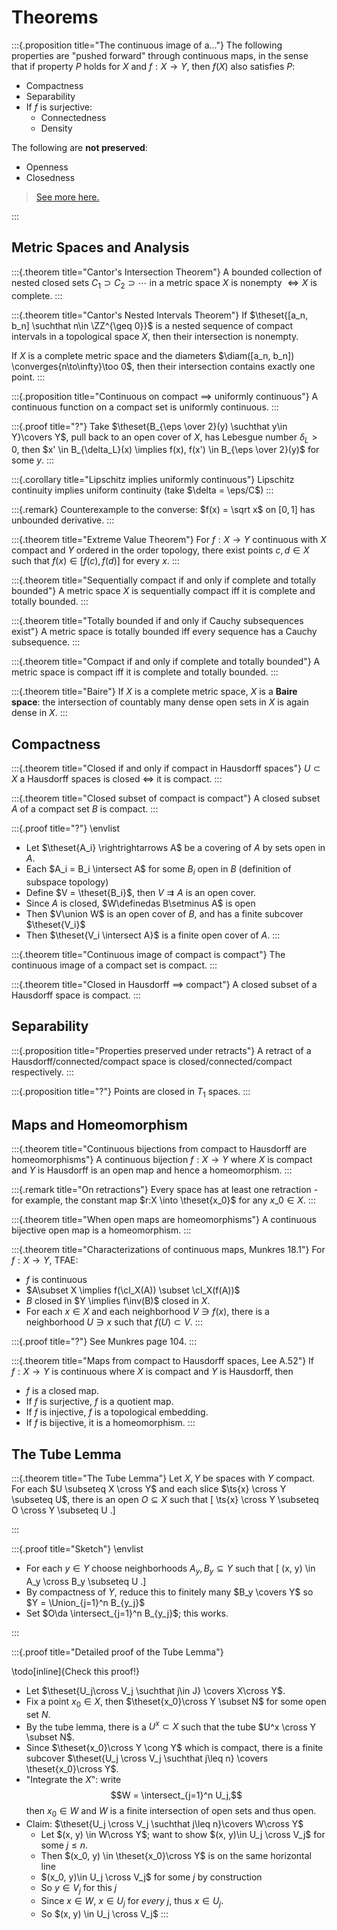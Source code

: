# Theorems

:::{.proposition title="The continuous image of a..."}
The following properties are "pushed forward" through continuous maps, in the sense that if property $P$ holds for $X$ and $f:X\to Y$, then $f(X)$ also satisfies $P$:

- Compactness
- Separability
- If $f$ is surjective:
  - Connectedness 
  - Density 

The following are **not preserved**:

- Openness
- Closedness

> [See more here.](https://people.clas.ufl.edu/groisser/files/cont_img_preimg.pdf)

:::

## Metric Spaces and Analysis

:::{.theorem title="Cantor's Intersection Theorem"}
A bounded collection of nested closed sets $C_1 \supset C_2 \supset \cdots$ in a metric space $X$ is nonempty $\iff X$ is complete.
:::

:::{.theorem title="Cantor's Nested Intervals Theorem"}
If $\theset{[a_n, b_n] \suchthat n\in \ZZ^{\geq 0}}$ is a nested sequence of compact intervals in a topological space $X$, then their intersection is nonempty.

If $X$ is a complete metric space and the diameters $\diam([a_n, b_n]) \converges{n\to\infty}\too 0$, then their intersection contains exactly one point.
:::

:::{.proposition title="Continuous on compact $\implies$ uniformly continuous"}
A continuous function on a compact set is uniformly continuous.
:::

:::{.proof title="?"}
Take $\theset{B_{\eps \over 2}(y) \suchthat y\in Y}\covers Y$, pull back to an open cover of $X$, has Lebesgue number $\delta_L > 0$, then $x' \in B_{\delta_L}(x) \implies f(x), f(x') \in B_{\eps \over 2}(y)$ for some $y$. 
:::

:::{.corollary title="Lipschitz implies uniformly continuous"}
Lipschitz continuity implies uniform continuity (take $\delta = \eps/C$)
:::

:::{.remark}
Counterexample to the converse: $f(x) = \sqrt x$ on $[0, 1]$ has unbounded derivative.
:::

:::{.theorem title="Extreme Value Theorem"}
For $f:X \to Y$ continuous with $X$ compact and $Y$ ordered in the order topology, there exist points $c, d\in X$ such that $f(x) \in [f(c), f(d)]$ for every $x$.
:::

:::{.theorem title="Sequentially compact if and only if complete and totally bounded"}
A metric space $X$ is sequentially compact iff it is complete and totally bounded.
:::

:::{.theorem title="Totally bounded if and only if Cauchy subsequences exist"}
A metric space is totally bounded iff every sequence has a Cauchy subsequence.
:::

:::{.theorem title="Compact if and only if complete and totally bounded"}
A metric space is compact iff it is complete and totally bounded.
:::

:::{.theorem title="Baire"}
If $X$ is a complete metric space, $X$ is a **Baire space**: the intersection of countably many dense open sets in $X$ is again dense in $X$.
:::


## Compactness

:::{.theorem title="Closed if and only if compact in Hausdorff spaces"}
$U\subset X$ a Hausdorff spaces is closed $\iff$ it is compact. 
:::

:::{.theorem title="Closed subset of compact is compact"}
A closed subset $A$ of a compact set $B$ is compact.
:::

:::{.proof title="?"}
\envlist

- Let $\theset{A_i} \rightrightarrows A$ be a covering of $A$ by sets open in $A$.
- Each $A_i = B_i \intersect A$ for some $B_i$ open in $B$ (definition of subspace topology)
- Define $V = \theset{B_i}$, then $V \rightrightarrows A$ is an open cover.
- Since $A$ is closed, $W\definedas B\setminus A$ is open
- Then $V\union W$ is an open cover of $B$, and has a finite subcover $\theset{V_i}$
- Then $\theset{V_i \intersect A}$ is a finite open cover of $A$.
:::

:::{.theorem title="Continuous image of compact is compact"}
The continuous image of a compact set is compact.
:::

:::{.theorem title="Closed in Hausdorff $\implies$ compact"}
A closed subset of a Hausdorff space is compact.
:::

## Separability

:::{.proposition title="Properties preserved under retracts"}
A retract of a Hausdorff/connected/compact space is closed/connected/compact respectively.
:::

:::{.proposition title="?"}
Points are closed in $T_1$ spaces.
:::

## Maps and Homeomorphism

:::{.theorem title="Continuous bijections from compact to Hausdorff are homeomorphisms"}
A continuous bijection $f: X\to Y$ where $X$ is compact and $Y$ is Hausdorff is an open map and hence a homeomorphism.
:::

:::{.remark title="On retractions"}
Every space has at least one retraction - for example, the constant map $r:X \into \theset{x_0}$ for any $x\_0 \in X$.
:::

:::{.theorem title="When open maps are homeomorphisms"}
A continuous bijective open map is a homeomorphism.
:::


:::{.theorem title="Characterizations of continuous maps, Munkres 18.1"}
For $f:X\to Y$, TFAE:

- $f$ is continuous
- $A\subset X \implies f(\cl_X(A)) \subset \cl_X(f(A))$
- $B$ closed in $Y \implies f\inv(B)$ closed in $X$.
- For each $x\in X$ and each neighborhood $V \ni f(x)$, there is a neighborhood $U\ni x$ such that $f(U) \subset V$.
:::

:::{.proof title="?"}
See Munkres page 104.
:::

:::{.theorem title="Maps from compact to Hausdorff spaces, Lee A.52"}
If $f:X\to Y$ is continuous where $X$ is compact and $Y$ is Hausdorff, then 

- $f$ is a closed map.
- If $f$ is surjective, $f$ is a quotient map.
- If $f$ is injective, $f$ is a topological embedding.
- If $f$ is bijective, it is a homeomorphism.
:::

## The Tube Lemma

:::{.theorem title="The Tube Lemma"}
Let $X, Y$ be spaces with $Y$ compact.
For each $U \subseteq X \cross Y$ and each slice $\ts{x} \cross Y \subseteq U$, there is an open $O \subseteq X$ such that
\[
\ts{x} \cross Y \subseteq O \cross Y \subseteq U
.\]

:::

:::{.proof title="Sketch"}
\envlist

- For each $y\in Y$ choose neighborhoods $A_y, B_y \subseteq Y$ such that 
\[
(x, y) \in A_y \cross B_y \subseteq U
.\]
- By compactness of $Y$, reduce this to finitely many $B_y \covers Y$ so $Y = \Union_{j=1}^n B_{y_j}$
- Set $O\da \intersect_{j=1}^n B_{y_j}$; this works.

:::

:::{.proof title="Detailed proof of the Tube Lemma"}

\todo[inline]{Check this proof!}

- Let $\theset{U_j\cross V_j \suchthat j\in J} \covers X\cross Y$. 
- Fix a point $x_0\in X$, then $\theset{x_0}\cross Y \subset N$ for some open set $N$.
- By the tube lemma, there is a $U^x \subset X$ such that the tube $U^x \cross Y \subset N$.
- Since $\theset{x_0}\cross Y \cong Y$ which is compact, there is a finite subcover $\theset{U_j \cross V_j \suchthat j\leq n} \covers \theset{x_0}\cross Y$. 
-   "Integrate the $X$": write 
    $$W = \intersect_{j=1}^n U_j,$$ 
    then $x_0 \in W$ and $W$ is a finite intersection of open sets and thus open.
- Claim: $\theset{U_j \cross V_j \suchthat j\leq n}\covers W\cross Y$
  - Let $(x, y) \in W\cross Y$; want to show $(x, y)\in U_j \cross V_j$ for some $j\leq n$.
  - Then $(x_0, y) \in \theset{x_0}\cross Y$ is on the same horizontal line
  - $(x_0, y)\in U_j \cross V_j$ for some $j$ by construction
  - So $y\in V_j$ for this $j$
  - Since $x\in W$, $x\in U_j$ for *every* $j$, thus $x\in U_j$.
  - So $(x, y) \in U_j \cross V_j$
:::


